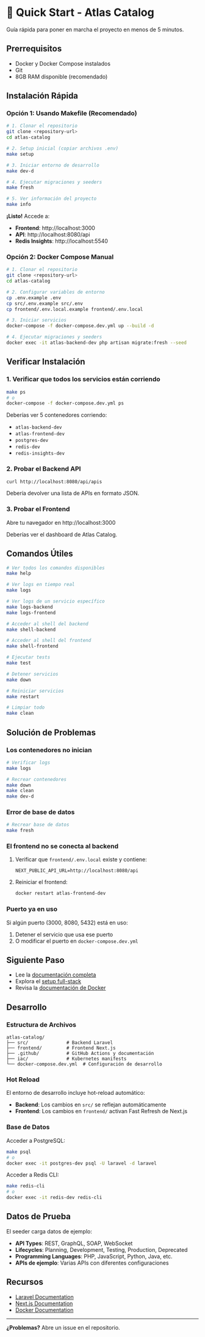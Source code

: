 # 🚀 Quick Start - Atlas Catalog

Guía rápida para poner en marcha el proyecto en menos de 5 minutos.

## Prerrequisitos

-   Docker y Docker Compose instalados
-   Git
-   8GB RAM disponible (recomendado)

## Instalación Rápida

### Opción 1: Usando Makefile (Recomendado)

```bash
# 1. Clonar el repositorio
git clone <repository-url>
cd atlas-catalog

# 2. Setup inicial (copiar archivos .env)
make setup

# 3. Iniciar entorno de desarrollo
make dev-d

# 4. Ejecutar migraciones y seeders
make fresh

# 5. Ver información del proyecto
make info
```

**¡Listo!** Accede a:

-   **Frontend**: http://localhost:3000
-   **API**: http://localhost:8080/api
-   **Redis Insights**: http://localhost:5540

### Opción 2: Docker Compose Manual

```bash
# 1. Clonar el repositorio
git clone <repository-url>
cd atlas-catalog

# 2. Configurar variables de entorno
cp .env.example .env
cp src/.env.example src/.env
cp frontend/.env.local.example frontend/.env.local

# 3. Iniciar servicios
docker-compose -f docker-compose.dev.yml up --build -d

# 4. Ejecutar migraciones y seeders
docker exec -it atlas-backend-dev php artisan migrate:fresh --seed
```

## Verificar Instalación

### 1. Verificar que todos los servicios están corriendo

```bash
make ps
# o
docker-compose -f docker-compose.dev.yml ps
```

Deberías ver 5 contenedores corriendo:

-   `atlas-backend-dev`
-   `atlas-frontend-dev`
-   `postgres-dev`
-   `redis-dev`
-   `redis-insights-dev`

### 2. Probar el Backend API

```bash
curl http://localhost:8080/api/apis
```

Debería devolver una lista de APIs en formato JSON.

### 3. Probar el Frontend

Abre tu navegador en http://localhost:3000

Deberías ver el dashboard de Atlas Catalog.

## Comandos Útiles

```bash
# Ver todos los comandos disponibles
make help

# Ver logs en tiempo real
make logs

# Ver logs de un servicio específico
make logs-backend
make logs-frontend

# Acceder al shell del backend
make shell-backend

# Acceder al shell del frontend
make shell-frontend

# Ejecutar tests
make test

# Detener servicios
make down

# Reiniciar servicios
make restart

# Limpiar todo
make clean
```

## Solución de Problemas

### Los contenedores no inician

```bash
# Verificar logs
make logs

# Recrear contenedores
make down
make clean
make dev-d
```

### Error de base de datos

```bash
# Recrear base de datos
make fresh
```

### El frontend no se conecta al backend

1. Verificar que `frontend/.env.local` existe y contiene:

    ```
    NEXT_PUBLIC_API_URL=http://localhost:8080/api
    ```

2. Reiniciar el frontend:
    ```bash
    docker restart atlas-frontend-dev
    ```

### Puerto ya en uso

Si algún puerto (3000, 8080, 5432) está en uso:

1. Detener el servicio que usa ese puerto
2. O modificar el puerto en `docker-compose.dev.yml`

## Siguiente Paso

-   Lee la [documentación completa](README.md)
-   Explora el [setup full-stack](FULL_STACK_SETUP.md)
-   Revisa la [documentación de Docker](DOCKER.md)

## Desarrollo

### Estructura de Archivos

```
atlas-catalog/
├── src/              # Backend Laravel
├── frontend/         # Frontend Next.js
├── .github/          # GitHub Actions y documentación
├── iac/              # Kubernetes manifests
└── docker-compose.dev.yml  # Configuración de desarrollo
```

### Hot Reload

El entorno de desarrollo incluye hot-reload automático:

-   **Backend**: Los cambios en `src/` se reflejan automáticamente
-   **Frontend**: Los cambios en `frontend/` activan Fast Refresh de Next.js

### Base de Datos

Acceder a PostgreSQL:

```bash
make psql
# o
docker exec -it postgres-dev psql -U laravel -d laravel
```

Acceder a Redis CLI:

```bash
make redis-cli
# o
docker exec -it redis-dev redis-cli
```

## Datos de Prueba

El seeder carga datos de ejemplo:

-   **API Types**: REST, GraphQL, SOAP, WebSocket
-   **Lifecycles**: Planning, Development, Testing, Production, Deprecated
-   **Programming Languages**: PHP, JavaScript, Python, Java, etc.
-   **APIs de ejemplo**: Varias APIs con diferentes configuraciones

## Recursos

-   [Laravel Documentation](https://laravel.com/docs)
-   [Next.js Documentation](https://nextjs.org/docs)
-   [Docker Documentation](https://docs.docker.com)

---

**¿Problemas?** Abre un issue en el repositorio.

